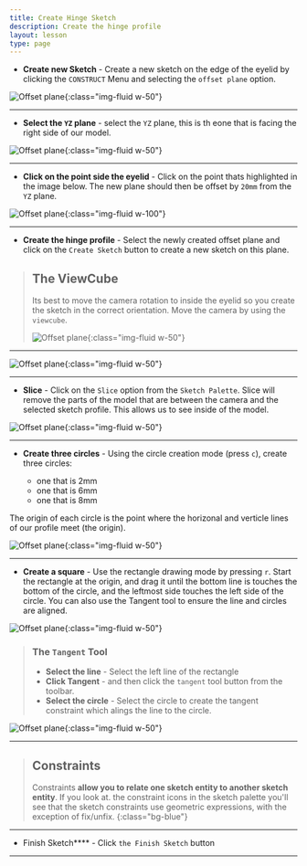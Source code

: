 ```yaml
---
title: Create Hinge Sketch
description: Create the hinge profile
layout: lesson
type: page
---
```


* **Create new Sketch** - Create a new sketch on the edge of the eyelid by clicking the `CONSTRUCT` Menu and selecting the `offset plane` option.

![Offset plane](assets/eye22.jpg){:class="img-fluid w-50"}

---

* **Select the `YZ` plane** - select the `YZ` plane, this is th eone that is facing the right side of our model.

![Offset plane](assets/eye23.jpg){:class="img-fluid w-50"}

---

* **Click on the point side the eyelid** - Click on the point thats highlighted in the image below. The new plane should then be offset by `20mm` from the `YZ` plane.

![Offset plane](assets/eye24.jpg){:class="img-fluid w-100"}

---

* **Create the hinge profile** - Select the newly created offset plane and click on the `Create Sketch` button to create a new sketch on this plane.

> ## The ViewCube
>
> Its best to move the camera rotation to inside the eyelid so you create the sketch in the correct orientation. Move the camera by using the `viewcube`.
>
> ![Offset plane](assets/eye25.jpg){:class="img-fluid w-50"}

---

![Offset plane](assets/eye26.jpg){:class="img-fluid w-50"}

---

* **Slice** - Click on the `Slice` option from the `Sketch Palette`. Slice will remove the parts of the model that are between the camera and the selected sketch profile. This allows us to see inside of the model.

![Offset plane](assets/eye27.jpg){:class="img-fluid w-50"}

---

* **Create three circles** - Using the circle creation mode (press `c`), create three circles:

  * one that is 2mm
  * one that is 6mm
  * one that is 8mm
  
The origin of each circle is the point where the horizonal and verticle lines of our profile meet (the origin).

![Offset plane](assets/eye28.jpg){:class="img-fluid w-50"}

---

* **Create a square** - Use the rectangle drawing mode by pressing `r`. Start the rectangle at the origin, and drag it until the bottom line is touches the bottom of the circle, and the leftmost side touches the left side of the circle. You can also use the Tangent tool to ensure the line and circles are aligned.

![Offset plane](assets/eye29.jpg){:class="img-fluid w-50"}

> ### The `Tangent` Tool
>
> * **Select the line** - Select the left line of the rectangle
> * **Click Tangent** - and then click the `tangent` tool button from the toolbar.
> * **Select the circle** - Select the circle to create the tangent constraint which alings the line to the circle.

![Offset plane](assets/eye30.jpg){:class="img-fluid w-50"}

---

> ## Constraints
>
> Constraints **allow you to relate one sketch entity to another sketch entity**. If you look at. the constraint icons in the sketch palette you'll see that the sketch constraints use geometric expressions, with the exception of fix/unfix.
{:class="bg-blue"}

---

* Finish Sketch**** - Click `the Finish Sketch` button

---
